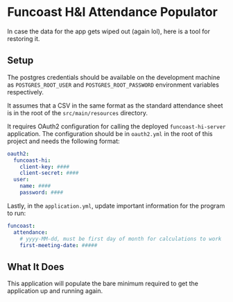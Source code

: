 # Funcoast H&I Attendance Populator

In case the data for the app gets wiped out (again lol), here is a tool for restoring it. 

## Setup

The postgres credentials should be available on the development machine as `POSTGRES_ROOT_USER` and `POSTGRES_ROOT_PASSWORD` environment variables respectively.

It assumes that a CSV in the same format as the standard attendance sheet is in the root of the `src/main/resources` directory.

It requires OAuth2 configuration for calling the deployed `funcoast-hi-server` application. The configuration should be in `oauth2.yml` in the root of this project and needs the following format:

```yaml
oauth2:
  funcoast-hi:
    client-key: ####
    client-secret: ####
  user:
    name: ####
    password: ####
```

Lastly, in the `application.yml`, update important information for the program to run:

```yaml
funcoast:
  attendance:
    # yyyy-MM-dd, must be first day of month for calculations to work
    first-meeting-date: #####
```

## What It Does

This application will populate the bare minimum required to get the application up and running again.